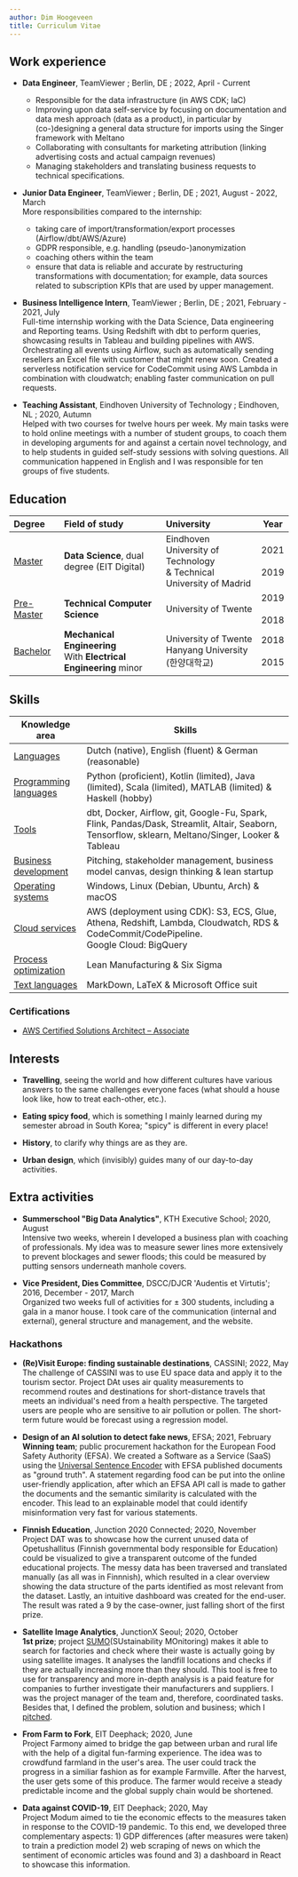 ```yaml
---
author: Dim Hoogeveen
title: Curriculum Vitae
---
```


## Work experience


- **Data Engineer**, TeamViewer ; Berlin, DE ;  2022, April - Current      
   - Responsible for the data infrastructure (in AWS CDK; IaC) 
   - Improving upon data self-service by focusing on documentation and data mesh approach (data as a product), in particular by (co-)designing a general data structure for imports using the Singer framework with Meltano 
   - Collaborating with consultants for marketing attribution (linking advertising costs and actual campaign revenues)
   - Managing stakeholders and translating business requests to technical specifications.
   
- **Junior Data Engineer**, TeamViewer ; Berlin, DE ;  2021, August - 2022, March      
    More responsibilities compared to the internship:       
    - taking care of import/transformation/export processes (Airflow/dbt/AWS/Azure) 
    - GDPR responsible, e.g. handling (pseudo-)anonymization
    - coaching others within the team 
    - ensure that data is reliable and accurate by restructuring transformations with documentation; for example, data sources related to subscription KPIs that are used by upper management.

- **Business Intelligence Intern**, TeamViewer ; Berlin, DE ;  2021, February - 2021, July  
    Full-time internship working with the Data Science, Data engineering and Reporting teams. Using Redshift with dbt to perform queries, showcasing results in Tableau and building pipelines with AWS. Orchestrating all events using Airflow, such as automatically sending resellers an Excel file with customer that might renew soon. Created a serverless notification service for CodeCommit using AWS Lambda in combination with cloudwatch; enabling faster communication on pull requests. 

- **Teaching Assistant**, Eindhoven University of Technology ; Eindhoven, NL ;  2020, Autumn  
   Helped with two courses for twelve hours per week. My main tasks were to hold online meetings with a number of student groups,  to coach them in developing arguments for and against a certain novel technology, and to help students in guided self-study sessions with solving questions. All communication happened in English and I was responsible for ten groups of five students.

## Education

| Degree | Field of study | University | Year |
| :------ | :-------------- | :---------- | :----: |
| <u>Master</u> | **Data Science**, dual degree (EIT Digital) | Eindhoven University of Technology <br>& Technical University of Madrid | 2021 <br> <i class="fas fa-long-arrow-alt-up"></i> <br> 2019 |
| <u>Pre-Master</u> | **Technical Computer Science**| University of Twente | 2019 <br> <i class="fas fa-long-arrow-alt-up" style="text-align: center;"></i> <br> 2018 |
| <u>Bachelor</u>   | **Mechanical Engineering**<br />With **Electrical Engineering** minor | University of Twente<br />Hanyang University (한양대학교)    | 2018 <br> <i class="fas fa-long-arrow-alt-up" style="text-align: center;"></i> <br> 2015 |

## Skills

| Knowledge area               | Skills                                                       |
| ---------------------------- | ------------------------------------------------------------ |
| <u>Languages</u>             | Dutch (native), English (fluent) & German (reasonable)       |
| <u>Programming languages</u> | Python (proficient), Kotlin (limited), Java (limited), Scala (limited), MATLAB (limited) & Haskell (hobby) |
| <u>Tools</u>                 | dbt, Docker, Airflow, git, Google-Fu, Spark, Flink, Pandas/Dask, Streamlit, Altair, Seaborn, Tensorflow, sklearn, Meltano/Singer, Looker & Tableau |
| <u>Business development</u>  | Pitching, stakeholder management, business model canvas, design thinking & lean startup |
| <u>Operating systems</u>     | Windows, Linux (Debian, Ubuntu, Arch) & macOS                |
| <u>Cloud services</u>        | AWS (deployment using CDK): S3, ECS, Glue, Athena, Redshift, Lambda, Cloudwatch, RDS & CodeCommit/CodePipeline. <br />Google Cloud: BigQuery |
| <u>Process optimization</u>  | Lean Manufacturing & Six Sigma                               |
| <u>Text languages</u>        | MarkDown, LaTeX & Microsoft Office suit                      |

### Certifications

 - [AWS Certified Solutions Architect – Associate](https://www.credly.com/badges/eb8773c0-fab6-4ca3-8795-75823ddb7a6a/public_url)

## Interests

- **Travelling**, seeing the world and how different cultures have various answers to  the same challenges everyone faces (what should a house look like, how to treat each-other, etc.).

- **Eating spicy food**, which is something I mainly learned during my semester abroad in South Korea; "spicy" is different in every place!

- **History**, to clarify why things are as they are.

- **Urban design**, which (invisibly) guides many of our day-to-day activities.


## Extra activities

- **Summerschool "Big Data Analytics"**, KTH Executive School; 2020, August  
  Intensive two weeks, wherein I developed a business plan with coaching of professionals. My idea was to measure sewer lines more extensively to prevent blockages and sewer floods; this could be measured by putting sensors underneath manhole covers.
  
- **Vice President, Dies Committee**, DSCC/DJCR 'Audentis et Virtutis'; 2016, December - 2017, March  
  Organized two weeks full of activities for ± 300 students, including a gala in a manor house. I took care of the communication (internal and external), general structure and management, and the website. 

### Hackathons

- **(Re)Visit Europe: finding sustainable destinations**, CASSINI; 2022, May  
  The challenge of CASSINI was to use EU space data and apply it to the tourism sector. Project DAt uses air quality measurements to recommend routes and destinations for short-distance travels that meets an individual's need from a health perspective. The targeted users are people who are sensitive to air pollution or pollen. The short-term future would be forecast using a regression model.
  
- **Design of an AI solution to detect fake news**, EFSA; 2021, February  
  <i class="fas fa-award"></i><strong> Winning team</strong>; public procurement hackathon for the European Food Safety Authority (EFSA). We created a Software as a Service (SaaS) using the <a href="https://tfhub.dev/google/universal-sentence-encoder/4">Universal Sentence Encoder</a> with EFSA published documents as "ground truth". A statement regarding food can be put into the online user-friendly application, after which an EFSA API call is made to gather the documents and the semantic similarity is calculated with the encoder. This lead to an explainable model that could identify misinformation very fast for various statements.
  
- **Finnish Education**, Junction 2020 Connected; 2020, November  
  Project DAT was to showcase how the current unused data of Opetushallitus (Finnish governmental body responsible for Education) could be visualized to give a transparent outcome of the funded educational projects. The messy data has been traversed and translated manually (as all was in Finnnish), which resulted in a clear overview showing the data structure of the parts identified as most relevant from the dataset. Lastly, an intuitive dashboard was created for the end-user. The result was rated a 9 by the case-owner, just falling short of the first prize. 

- **Satellite Image Analytics**, JunctionX Seoul; 2020, October  
  <i class="fas fa-award"></i><strong> 1st prize</strong>; project <a href="https://github.com/bonomoon/SUMO">SUMO</a>(SUstainability MOnitoring) makes it able to search for factories and check where their waste is actually going by using satellite images. It analyses the landfill locations and checks if they are actually increasing more than they should. This tool is free to use for transparency and more in-depth analysis is a paid feature for companies to further investigate their manufacturers and suppliers. I was the project manager of the team and, therefore, coordinated tasks. Besides that, I defined the problem, solution and business; which I <a href="https://drive.google.com/file/d/1EsYEhJjpHUl9OcyRlOcsemfFxan95qos/view">pitched</a>.
  
- **From Farm to Fork**, EIT Deephack; 2020, June   
  Project Farmony aimed to bridge the gap between urban and rural life with the help of a digital fun-farming experience. The idea was to crowdfund farmland in the user's area. The user could track the progress in a similiar fashion as for example Farmville. After the harvest, the user gets some of this produce. The farmer would receive a steady predictable income and the global supply chain would be shortened.
  
- **Data against COVID-19**, EIT Deephack; 2020, May   
  Project Modum aimed to tie the economic effects to the measures taken in response to the COVID-19 pandemic. To this end, we developed three complementary aspects: 1) GDP differences (after measures were taken) to train a prediction model 2) web scraping of news on which the sentiment of economic articles was found and 3) a dashboard in React to showcase this information. 

